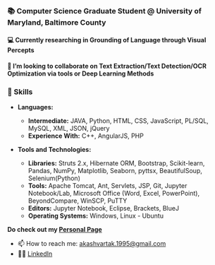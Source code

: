 ### 📚 Computer Science Graduate Student @ University of Maryland, Baltimore County

#### 💻 Currently researching in Grounding of Language through Visual Percepts
#### 🤝 I’m looking to collaborate on Text Extraction/Text Detection/OCR Optimization via tools or Deep Learning Methods

### 💪 Skills
- **Languages:**
  - **Intermediate:** JAVA, Python, HTML, CSS, JavaScript, PL/SQL, MySQL, XML, JSON, jQuery
  - **Experience With:** C++, AngularJS, PHP

- **Tools and Technologies:**
  - **Libraries:** Struts 2.x, Hibernate ORM, Bootstrap, Scikit-learn, Pandas, NumPy, Matplotlib, Seaborn, pyttsx, BeautifulSoup, Selenium(Python)
  - **Tools:** Apache Tomcat, Ant, Servlets, JSP, Git, Jupyter Notebook/Lab, Microsoft Office (Word, Excel, PowerPoint), BeyondCompare, WinSCP, PuTTY
  - **Editors:** Jupyter Notebook, Eclipse, Brackets, BlueJ
  - **Operating Systems:** Windows, Linux - Ubuntu

**Do check out my [Personal Page](http://akash-vartak.github.io/)**
- 📫 How to reach me: akashvartak.1995@gmail.com
- 👨‍💼 [LinkedIn](https://www.linkedin.com/in/akash-vartak-b670a9102/)

<!--
**akash-vartak/akash-vartak** is a ✨ _special_ ✨ repository because its `README.md` (this file) appears on your GitHub profile.

Here are some ideas to get you started:

- 🔭 I’m currently working on ...
- 🌱 I’m currently learning ...
- 👯 I’m looking to collaborate on ...
- 🤔 I’m looking for help with ...
- 💬 Ask me about ...
- 📫 How to reach me: ...
- 😄 Pronouns: ...
- ⚡ Fun fact: ...
-->
